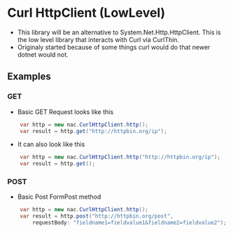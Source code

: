 # Curl HttpClient (LowLevel)

+ This library will be an alternative to System.Net.Http.HttpClient.  This is the low level library that interacts with Curl via CurlThin.
+ Originaly started because of some things curl would do that newer dotnet would not.

## Examples

### GET
+ Basic GET Request looks like this
```c#
    var http = new nac.CurlHttpClient.http();
    var result = http.get("http://httpbin.org/ip");
```
+ It can also look like this
```c#
    var http = new nac.CurlHttpClient.http("http://httpbin.org/ip");
    var result = http.get();
```

### POST
+ Basic Post FormPost method
```c#
    var http = new nac.CurlHttpClient.http();
    var result = http.post("http://httpbin.org/post",
        requestBody: "fieldname1=fieldvalue1&fieldname2=fieldvalue2");
```

